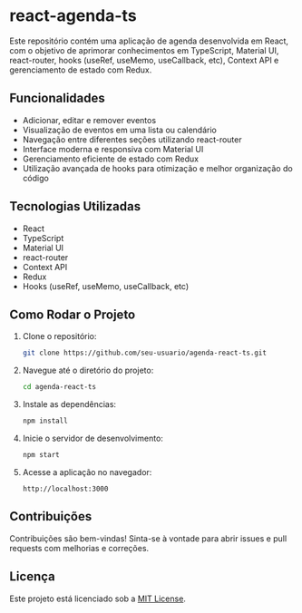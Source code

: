 # react-agenda-ts
Este repositório contém uma aplicação de agenda desenvolvida em React, com o objetivo de aprimorar conhecimentos em TypeScript, Material UI, react-router, hooks (useRef, useMemo, useCallback, etc), Context API e gerenciamento de estado com Redux.

## Funcionalidades
- Adicionar, editar e remover eventos
- Visualização de eventos em uma lista ou calendário
- Navegação entre diferentes seções utilizando react-router
- Interface moderna e responsiva com Material UI
- Gerenciamento eficiente de estado com Redux
- Utilização avançada de hooks para otimização e melhor organização do código

## Tecnologias Utilizadas
- React
- TypeScript
- Material UI
- react-router
- Context API
- Redux
- Hooks (useRef, useMemo, useCallback, etc)

## Como Rodar o Projeto
1. Clone o repositório:
    ```bash
    git clone https://github.com/seu-usuario/agenda-react-ts.git
    ```

2. Navegue até o diretório do projeto:
    ```bash
    cd agenda-react-ts
    ```

3. Instale as dependências:
    ```bash
    npm install
    ```

4. Inicie o servidor de desenvolvimento:
    ```bash
    npm start
    ```

5. Acesse a aplicação no navegador:
    ```
    http://localhost:3000
    ```

## Contribuições
Contribuições são bem-vindas! Sinta-se à vontade para abrir issues e pull requests com melhorias e correções.

## Licença
Este projeto está licenciado sob a [MIT License](LICENSE).
